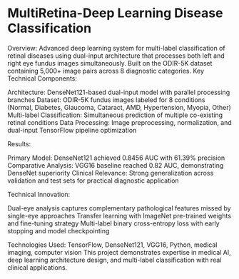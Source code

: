 # MultiRetina-Deep Learning Disease Classification
Overview:
Advanced deep learning system for multi-label classification of retinal diseases using dual-input architecture that processes both left and right eye fundus images simultaneously. Built on the ODIR-5K dataset containing 5,000+ image pairs across 8 diagnostic categories.
Key Technical Components:

Architecture: DenseNet121-based dual-input model with parallel processing branches
Dataset: ODIR-5K fundus images labeled for 8 conditions (Normal, Diabetes, Glaucoma, Cataract, AMD, Hypertension, Myopia, Other)
Multi-label Classification: Simultaneous prediction of multiple co-existing retinal conditions
Data Processing: Image preprocessing, normalization, and dual-input TensorFlow pipeline optimization

Results:

Primary Model: DenseNet121 achieved 0.8456 AUC with 61.39% precision
Comparative Analysis: VGG16 baseline reached 0.82 AUC, demonstrating DenseNet superiority
Clinical Relevance: Strong generalization across validation and test sets for practical diagnostic application

Technical Innovation:

Dual-eye analysis captures complementary pathological features missed by single-eye approaches
Transfer learning with ImageNet pre-trained weights and fine-tuning strategy
Multi-label binary cross-entropy loss with early stopping and model checkpointing

Technologies Used:
TensorFlow, DenseNet121, VGG16, Python, medical imaging, computer vision
This project demonstrates expertise in medical AI, deep learning architecture design, and multi-label classification with real clinical applications.
